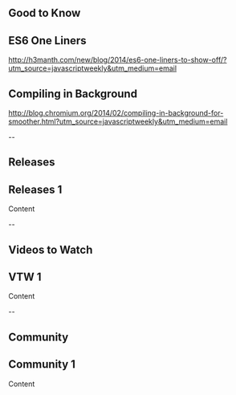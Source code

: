 ## Good to Know


## ES6 One Liners
http://h3manth.com/new/blog/2014/es6-one-liners-to-show-off/?utm_source=javascriptweekly&utm_medium=email


## Compiling in Background
http://blog.chromium.org/2014/02/compiling-in-background-for-smoother.html?utm_source=javascriptweekly&utm_medium=email

--

## Releases


## Releases 1
Content

--

## Videos to Watch


## VTW 1
Content

--

## Community


## Community 1
Content